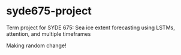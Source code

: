 # syde675-project
Term project for SYDE 675: Sea ice extent forecasting using LSTMs, attention, and multiple timeframes

Making random change!
